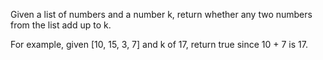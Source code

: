 Given a list of numbers and a number k, return whether any two numbers from the list add up to k.  

For example, given [10, 15, 3, 7] and k of 17, return true since 10 + 7 is 17.